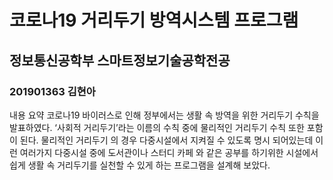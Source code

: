 # 코로나19 거리두기 방역시스템 프로그램
## 정보통신공학부 스마트정보기술공학전공
### 201901363 김현아

내용 요약
코로나19 바이러스로 인해 정부에서는 생활 속 방역을 위한 거리두기 수칙을 발표하였다. ‘사회적 거리두기’라는 이름의 수칙 중에 물리적인 거리두기 수칙 또한 포함이 된다. 물리적인 거리두기 의 경우 다중시설에서 지켜질 수 있도록 명시 되어있는데 이런 여러가지 다중시설 중에 도서관이나 스터디 카페 와 같은 공부를 하기위한 시설에서 쉽게 생활 속 거리두기를 실천할 수 있게 하는 프로그램을 설계해 보았다.

